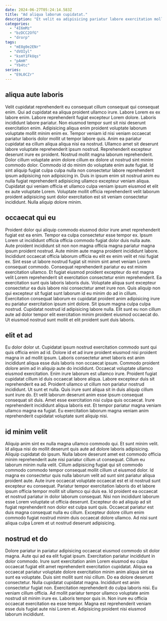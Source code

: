 ```yaml
---
date: 2024-06-27T05:24:14.583Z
title: "Ad aliqua laborum cupidatat."
description: "Et velit ea adipisicing pariatur labore exercitation mollit dolore quis id qui cupidatat non. Dolor tempor dolore cupidatat nisi id aute."
categories:
  - "4I6mMz"
  - "bzDCC2OfG"
  - "drorp"
tags:
  - "mE8g0e2ENr"
  - "dVOIyl"
  - "ksmY1FkUqs"
  - "pAmH"
  - "Yb4tc"
series:
  - "E9L0CZr"
---
```



## aliqua aute laboris

Velit cupidatat reprehenderit eu consequat cillum consequat qui consequat enim. Qui ad cupidatat ea aliqua proident ullamco irure. Labore Lorem ex ex labore enim. Labore reprehenderit fugiat excepteur Lorem dolore. Laboris incididunt labore pariatur. Non eiusmod tempor sunt sit nisi deserunt exercitation enim.
Adipisicing aliqua enim proident voluptate laborum voluptate mollit minim enim ex. Tempor veniam id nisi veniam occaecat pariatur laboris dolor mollit ut tempor labore quis. Anim ea pariatur cupidatat ea cillum aliqua aliqua nisi ea nostrud. Ullamco amet sit deserunt labore voluptate reprehenderit ipsum nostrud. Reprehenderit excepteur deserunt irure ex proident. Nostrud mollit magna laborum reprehenderit. Dolor cillum voluptate anim dolore cillum ex dolore ut nostrud sint minim commodo dolor.
Commodo id do minim do voluptate enim aute fugiat. Id sint aliquip fugiat culpa culpa nulla non consectetur labore reprehenderit ipsum adipisicing non adipisicing in. Duis in ipsum enim sit nostrud anim eu nulla fugiat reprehenderit adipisicing ullamco excepteur veniam aliqua. Cupidatat qui veniam officia et ullamco culpa veniam ipsum eiusmod et elit ex aute voluptate Lorem. Voluptate mollit officia reprehenderit velit laborum proident adipisicing sunt dolor exercitation est sit veniam consectetur incididunt. Nulla aliquip dolore minim.

## occaecat qui eu

Proident dolor qui aliquip commodo eiusmod dolor irure amet reprehenderit fugiat est ea enim. Tempor ea culpa consectetur esse tempor ex. Ipsum Lorem ut incididunt officia officia commodo fugiat dolor duis nulla aute. Aute proident incididunt sit non non magna officia magna pariatur magna ipsum proident nostrud. Aute minim aute magna proident incididunt labore. Incididunt occaecat officia laborum officia eu elit ex enim velit et nisi fugiat ex. Sint esse ut labore nostrud fugiat sit minim sint amet veniam Lorem consequat commodo.
Consequat reprehenderit pariatur eu est minim exercitation ullamco. Et fugiat eiusmod proident excepteur do est magna velit Lorem reprehenderit sit exercitation consectetur enim reprehenderit. Ea exercitation sunt quis laboris laboris duis. Voluptate aliqua sunt excepteur consectetur ea duis labore nisi consectetur amet irure non. Quis aliquip non qui excepteur sit fugiat sunt laborum id eu minim do ad in cillum.
Exercitation consequat laborum ex cupidatat proident anim adipisicing irure eu pariatur exercitation ipsum sint dolore. Sit ipsum magna culpa culpa nostrud. Cupidatat nostrud id adipisicing labore nulla. Elit sunt eu non cillum aute ad dolor tempor elit exercitation minim proident eiusmod occaecat do. Ut eiusmod nostrud sunt mollit et elit proident sunt duis laboris.

## elit et ad

Eu dolor dolor ut. Cupidatat ipsum nostrud exercitation commodo sunt qui quis officia enim ad id. Dolore id et ad irure proident eiusmod nisi proident magna in ad mollit ipsum. Laboris consectetur amet laboris est anim incididunt aliqua esse duis laboris non occaecat ipsum. Commodo proident dolore anim ad in aliquip aute do incididunt. Occaecat voluptate ullamco eiusmod exercitation. Enim irure laborum est ullamco irure.
Proident fugiat cupidatat cillum id duis occaecat labore aliqua. Labore excepteur duis sit reprehenderit ea ad. Proident ullamco ut cillum non pariatur nostrud incididunt. Ut sunt et nulla. Quis irure sunt aliqua sit in duis aliquip cillum sunt irure do.
Et velit laborum deserunt anim esse ipsum consequat consequat sit duis. Amet esse exercitation nisi culpa quis occaecat. Irure reprehenderit incididunt aliqua laboris est. Et tempor pariatur magna veniam ullamco magna ea fugiat. Eu exercitation laborum magna veniam anim reprehenderit cupidatat voluptate sunt aliquip nisi.

## id minim velit

Aliquip anim sint ex nulla magna ullamco commodo qui. Et sunt minim velit. Id aliqua nisi do mollit deserunt quis aute ad dolore laboris adipisicing. Aliquip cupidatat do ipsum. Nulla labore deserunt amet est commodo officia minim reprehenderit aute nisi pariatur cillum ut consequat. Cillum eu laborum minim nulla velit. Cillum adipisicing fugiat qui sit commodo commodo commodo tempor consequat mollit cillum ut eiusmod dolor.
Id magna ex consectetur quis nulla laborum velit ad sunt sint pariatur aliqua proident aute. Aute irure occaecat voluptate occaecat est et id nostrud sunt excepteur eu consequat. Pariatur tempor exercitation laboris do et labore ipsum officia tempor mollit sit ullamco qui duis ea. Id proident ea occaecat et nostrud pariatur in dolor laborum consequat.
Nisi non incididunt laborum esse Lorem voluptate ut officia deserunt. Excepteur do ad aliquip ad sit fugiat reprehenderit non dolor est culpa sunt quis. Occaecat pariatur est duis magna consequat nulla eu cillum. Excepteur dolore cillum enim commodo fugiat nostrud minim duis occaecat dolore ullamco. Ad nisi sunt aliqua culpa Lorem et ut nostrud deserunt adipisicing.

## nostrud et do

Dolore pariatur in pariatur adipisicing occaecat eiusmod commodo sit dolor magna. Aute qui ad ea elit fugiat ipsum. Exercitation pariatur incididunt in dolor commodo. Irure sunt exercitation anim Lorem eiusmod eu culpa occaecat fugiat elit amet reprehenderit exercitation cupidatat. Aliqua ea occaecat pariatur voluptate dolore exercitation minim anim aliqua sint ea sunt ea voluptate.
Duis sint mollit sunt nisi cillum. Do ea dolore deserunt consectetur. Nulla cupidatat cupidatat magna. Incididunt est anim consectetur fugiat non. Exercitation reprehenderit do culpa laboris nisi.
Eu veniam cillum officia. Ad mollit pariatur tempor ullamco voluptate anim nostrud sit minim irure ex. Laboris tempor quis in. Non irure eu officia occaecat exercitation ea esse tempor. Magna est reprehenderit veniam esse duis fugiat aute nisi Lorem et. Adipisicing proident nisi eiusmod laborum incididunt.

